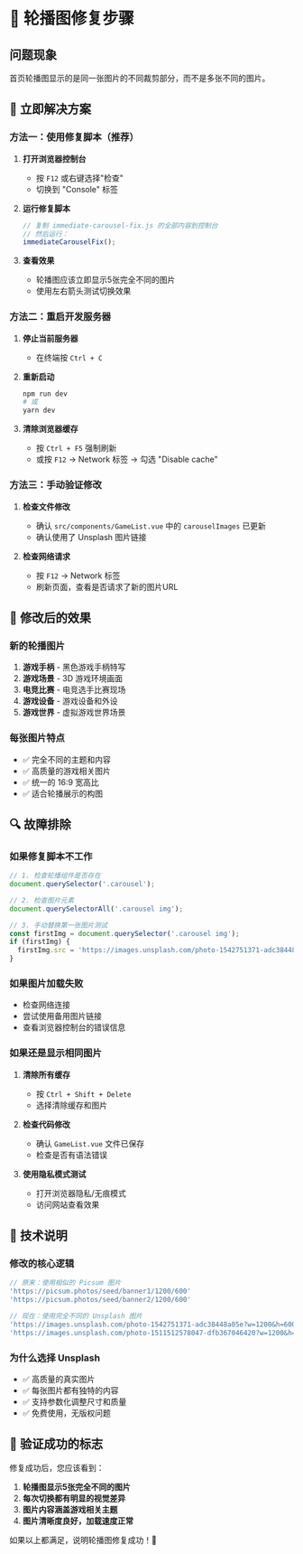 # 🎯 轮播图修复步骤

## 问题现象
首页轮播图显示的是同一张图片的不同裁剪部分，而不是多张不同的图片。

## 🔧 立即解决方案

### 方法一：使用修复脚本（推荐）
1. **打开浏览器控制台**
   - 按 `F12` 或右键选择"检查"
   - 切换到 "Console" 标签

2. **运行修复脚本**
   ```javascript
   // 复制 immediate-carousel-fix.js 的全部内容到控制台
   // 然后运行：
   immediateCarouselFix();
   ```

3. **查看效果**
   - 轮播图应该立即显示5张完全不同的图片
   - 使用左右箭头测试切换效果

### 方法二：重启开发服务器
1. **停止当前服务器**
   - 在终端按 `Ctrl + C`

2. **重新启动**
   ```bash
   npm run dev
   # 或
   yarn dev
   ```

3. **清除浏览器缓存**
   - 按 `Ctrl + F5` 强制刷新
   - 或按 `F12` -> Network 标签 -> 勾选 "Disable cache"

### 方法三：手动验证修改
1. **检查文件修改**
   - 确认 `src/components/GameList.vue` 中的 `carouselImages` 已更新
   - 确认使用了 Unsplash 图片链接

2. **检查网络请求**
   - 按 `F12` -> Network 标签
   - 刷新页面，查看是否请求了新的图片URL

## 🎨 修改后的效果

### 新的轮播图片
1. **游戏手柄** - 黑色游戏手柄特写
2. **游戏场景** - 3D 游戏环境画面
3. **电竞比赛** - 电竞选手比赛现场
4. **游戏设备** - 游戏设备和外设
5. **游戏世界** - 虚拟游戏世界场景

### 每张图片特点
- ✅ 完全不同的主题和内容
- ✅ 高质量的游戏相关图片
- ✅ 统一的 16:9 宽高比
- ✅ 适合轮播展示的构图

## 🔍 故障排除

### 如果修复脚本不工作
```javascript
// 1. 检查轮播组件是否存在
document.querySelector('.carousel');

// 2. 检查图片元素
document.querySelectorAll('.carousel img');

// 3. 手动替换第一张图片测试
const firstImg = document.querySelector('.carousel img');
if (firstImg) {
  firstImg.src = 'https://images.unsplash.com/photo-1542751371-adc38448a05e?w=1200&h=600&fit=crop';
}
```

### 如果图片加载失败
- 检查网络连接
- 尝试使用备用图片链接
- 查看浏览器控制台的错误信息

### 如果还是显示相同图片
1. **清除所有缓存**
   - 按 `Ctrl + Shift + Delete`
   - 选择清除缓存和图片

2. **检查代码修改**
   - 确认 `GameList.vue` 文件已保存
   - 检查是否有语法错误

3. **使用隐私模式测试**
   - 打开浏览器隐私/无痕模式
   - 访问网站查看效果

## 📝 技术说明

### 修改的核心逻辑
```javascript
// 原来：使用相似的 Picsum 图片
'https://picsum.photos/seed/banner1/1200/600'
'https://picsum.photos/seed/banner2/1200/600'

// 现在：使用完全不同的 Unsplash 图片
'https://images.unsplash.com/photo-1542751371-adc38448a05e?w=1200&h=600'
'https://images.unsplash.com/photo-1511512578047-dfb367046420?w=1200&h=600'
```

### 为什么选择 Unsplash
- ✅ 高质量的真实图片
- ✅ 每张图片都有独特的内容
- ✅ 支持参数化调整尺寸和质量
- ✅ 免费使用，无版权问题

## 🎯 验证成功的标志

修复成功后，您应该看到：
1. **轮播图显示5张完全不同的图片**
2. **每次切换都有明显的视觉差异**
3. **图片内容涵盖游戏相关主题**
4. **图片清晰度良好，加载速度正常**

如果以上都满足，说明轮播图修复成功！🎉